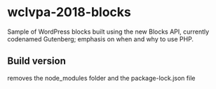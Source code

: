 # wclvpa-2018-blocks
Sample of WordPress blocks built using the new Blocks API, currently codenamed Gutenberg; emphasis on when and why to use PHP.

## Build version
removes the node_modules folder and the package-lock.json file
